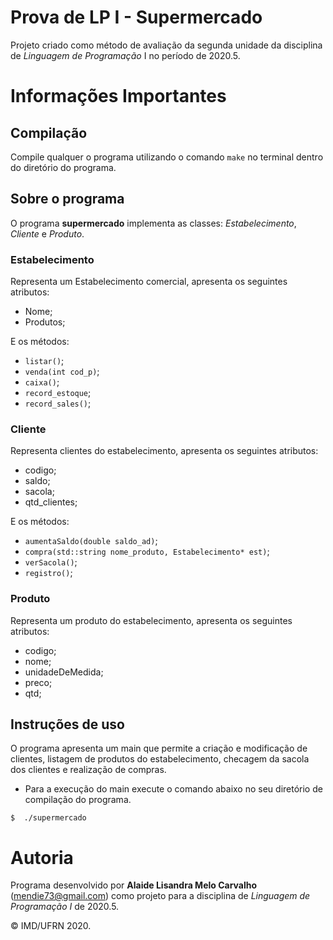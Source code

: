# Prova de LP I - Supermercado

Projeto criado como método de avaliação da segunda unidade da disciplina de *Linguagem de Programação* I no período de 2020.5.

# Informações Importantes

## Compilação

Compile qualquer o programa utilizando o comando `make` no terminal dentro do diretório do programa. 

## Sobre o programa

O programa **supermercado** implementa as classes: *Estabelecimento*, *Cliente* e *Produto*.

### Estabelecimento

Representa um Estabelecimento comercial, apresenta os seguintes atributos:
- Nome;
- Produtos;

E os métodos:
- `listar()`;
- `venda(int cod_p)`;
- `caixa()`;
- `record_estoque`;
- `record_sales()`;

### Cliente

Representa clientes do estabelecimento, apresenta os seguintes atributos:
- codigo;
- saldo;
- sacola;
- qtd_clientes;

E os métodos:
- `aumentaSaldo(double saldo_ad)`;
- `compra(std::string nome_produto, Estabelecimento* est)`;
- `verSacola()`;
- `registro()`;

### Produto

Representa um produto do estabelecimento, apresenta os seguintes atributos:
- codigo;
- nome;
- unidadeDeMedida;
- preco;
- qtd;


## Instruções de uso

O programa apresenta um main que permite a criação e modificação de clientes, listagem de produtos do estabelecimento, checagem da sacola dos clientes e realização de compras.

- Para a execução do main execute o comando abaixo no seu diretório de compilação do programa.
``` shell
$  ./supermercado
``` 


# Autoria

Programa desenvolvido por **Alaide Lisandra Melo Carvalho** (<mendie73@gmail.com>) como projeto para a disciplina de *Linguagem de Programação I* de 2020.5.

&copy; IMD/UFRN 2020.
